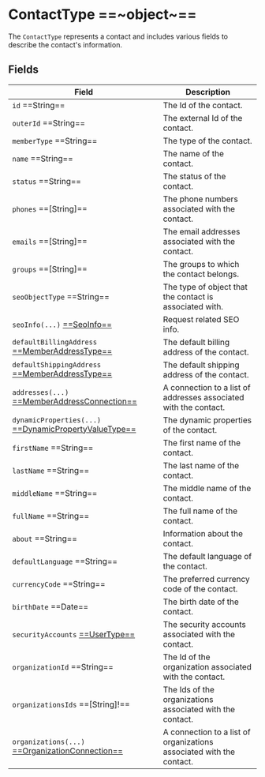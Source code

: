 # ContactType ==~object~==

The `ContactType` represents a contact and includes various fields to describe the contact's information.

## Fields

| Field                                                                       	| Description                                                     	|
|----------------------------------------------------------------------------	|-----------------------------------------------------------------	|
| `id`  ==String==              	                                            | The Id of the contact.                                          	|
| `outerId`  ==String==         	                                            | The external Id of the contact.                                 	|
| `memberType`  ==String==      	                                            | The type of the contact.                                        	|
| `name`  ==String==            	                                            | The name of the contact.                                        	|
| `status`  ==String==          	                                            | The status of the contact.                                      	|
| `phones`  ==[String]==        	                                            | The phone numbers associated with the contact.                   	|
| `emails`  ==[String]==        	                                            | The email addresses associated with the contact.                 	|
| `groups`  ==[String]==        	                                            | The groups to which the contact belongs.                         	|
| `seoObjectType`  ==String==   	                                            | The type of object that the contact is associated with.          	|
| `seoInfo(...)` [ ==SeoInfo== ](../../Catalog/objects/SeoInfo.md)              | Request related SEO info.                                       	|
| `defaultBillingAddress` [ ==MemberAddressType== ](MemberAddressType.md)     	| The default billing address of the contact.                      	|
| `defaultShippingAddress` [ ==MemberAddressType== ](MemberAddressType.md)    	| The default shipping address of the contact.                     	|
| `addresses(...)` [ ==MemberAddressConnection== ](MemberAddressConnection.md)  | A connection to a list of addresses associated with the contact. 	|
| `dynamicProperties(...)` [ ==DynamicPropertyValueType== ](../../Cart/objects/dynamic-property-value-type.md)| The dynamic properties of the contact.|
| `firstName`  ==String==       	                                            | The first name of the contact.                                  	|
| `lastName`  ==String==                                                      	| The last name of the contact.                                   	|
| `middleName`  ==String==      	                                            | The middle name of the contact.                                 	|
| `fullName`  ==String==        	                                            | The full name of the contact.                                   	|
| `about`  ==String==           	                                            | Information about the contact.                                  	|
| `defaultLanguage`  ==String==                                                 | The default language of the contact.                              |
| `currencyCode`  ==String==                                                    | The preferred currency code of the contact.                       |
| `birthDate`  ==Date==         	                                            | The birth date of the contact.                                  	|
| `securityAccounts` [ ==UserType== ](UserType.md)                              | The security accounts associated with the contact.               	|
| `organizationId`  ==String==  	                                            | The Id of the organization associated with the contact.          	|
| `organizationsIds`  ==[String]!==                                             | The Ids of the organizations associated with the contact.        	|
| `organizations(...)` [ ==OrganizationConnection== ](OrganizationConnection.md)| A connection to a list of organizations associated with the contact.|

